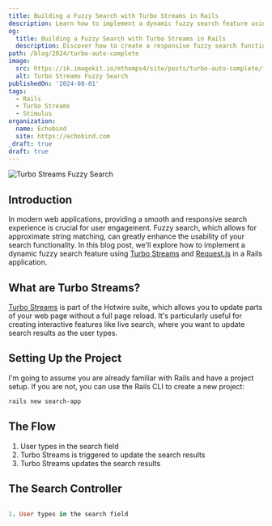 ```yaml
---
title: Building a Fuzzy Search with Turbo Streams in Rails
description: Learn how to implement a dynamic fuzzy search feature using Turbo Streams in your Rails application.
og:
  title: Building a Fuzzy Search with Turbo Streams in Rails
  description: Discover how to create a responsive fuzzy search functionality with Turbo Streams for a seamless user experience.
path: /blog/2024/turbo-auto-complete
image:
  src: https://ik.imagekit.io/mthomps4/site/posts/turbo-auto-complete/featured.png
  alt: Turbo Streams Fuzzy Search
publishedOn: '2024-08-01'
tags:
  - Rails
  - Turbo Streams
  - Stimulus
organization:
  name: Echobind
  site: https://echobind.com
_draft: true
draft: true
---
```


<img src="https://ik.imagekit.io/mthomps4/site/posts/turbo-auto-complete/featured.png" alt="Turbo Streams Fuzzy Search" class="featured-image">

## Introduction

In modern web applications, providing a smooth and responsive search experience is crucial for user engagement. Fuzzy search, which allows for approximate string matching, can greatly enhance the usability of your search functionality. In this blog post, we'll explore how to implement a dynamic fuzzy search feature using [Turbo Streams](https://turbo.hotwired.dev/handbook/streams) and [Request.js](https://github.com/rails/requestjs-rails) in a Rails application.

## What are Turbo Streams?

[Turbo Streams](https://turbo.hotwired.dev/handbook/streams) is part of the Hotwire suite, which allows you to update parts of your web page without a full page reload. It's particularly useful for creating interactive features like live search, where you want to update search results as the user types.

## Setting Up the Project

I'm going to assume you are already familiar with Rails and have a project setup. If you are not, you can use the Rails CLI to create a new project:

```bash
rails new search-app
```

## The Flow

1. User types in the search field
2. Turbo Streams is triggered to update the search results
3. Turbo Streams updates the search results

## The Search Controller

```ruby

1. User types in the search field
